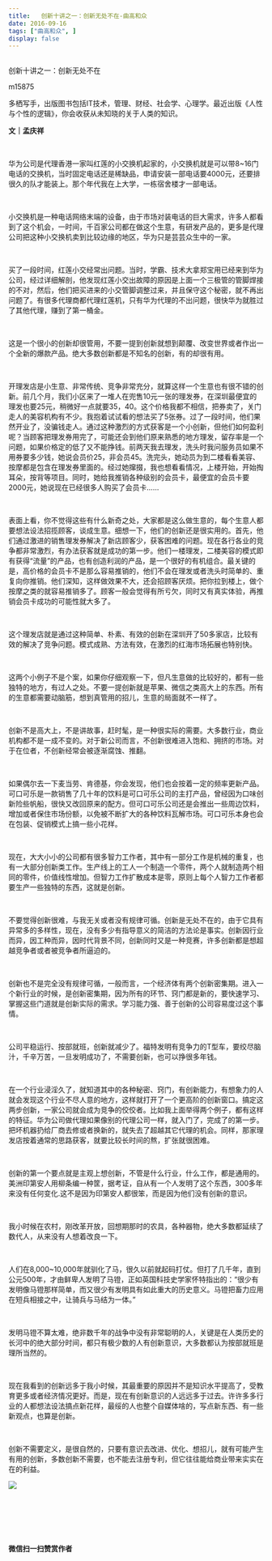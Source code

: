 ```yaml
---
title:   创新十讲之一：创新无处不在-曲高和众
date: 2016-09-16
tags: ["曲高和众", ]
display: false
---
```



## 



创新十讲之一：创新无处不在




m15875




多栖写手，出版图书包括IT技术，管理、财经、社会学、心理学。最近出版《人性与个性的逻辑》，你会收获从未知晓的关于人类的知识。


**文｜孟庆祥**

&nbsp;

华为公司是代理香港一家叫红莲的小交换机起家的，小交换机就是可以带8~16门电话的交换机，当时固定电话还是稀缺品，申请安装一部电话要4000元，还要排很久的队才能装上。那个年代我在上大学，一栋宿舍楼才一部电话。

&nbsp;

小交换机是一种电话网络末端的设备，由于市场对装电话的巨大需求，许多人都看到了这个机会，一时间，千百家公司都在做这个生意，有研发产品的，更多是代理公司把这种小交换机卖到比较边缘的地区，华为只是芸芸众生中的一家。

&nbsp;

买了一段时间，红莲小交经常出问题。当时，学霸、技术大拿郑宝用已经来到华为公司，经过详细解剖，他发现红莲小交出故障的原因是上面一个三极管的管脚焊接的不对，然后，他们把买进来的小交管脚调整过来，并且保守这个秘密，就不再出问题了。有很多代理商都代理红莲机，只有华为代理的不出问题，很快华为就胜过了其他代理，赚到了第一桶金。

&nbsp;

这是一个很小的创新却很管用，不要一提到创新就想到颠覆、改变世界或者作出一个全新的爆款产品。绝大多数创新都是不知名的创新，有的却很有用。

&nbsp;

开理发店是小生意、非常传统、竞争非常充分，就算这样一个生意也有很不错的创新。前几个月，我们小区来了一堆人在兜售10元一张的理发券，在深圳最便宜的理发也要25元，稍微好一点就要35，40。这个价格我都不相信，把券卖了，关门走人的美容机构有不少。我抱着试试看的想法买了5张券。过了一段时间，他们果然开业了，没骗钱走人。通过这种激烈的方式获客是一个小创新，但他们如何盈利呢？当顾客把理发券用完了，可能还会到他们原来熟悉的地方理发，留存率是一个问题，如果价格定的低了又不能挣钱。前两天我去理发，洗头时我问服务员如果不用券要多少钱，她说会员价25，非会员45。洗完头，她动员为到二楼看看美容、按摩都是包含在理发券里面的。经过她撺掇，我也想看看情况，上楼开始，开始掏耳朵，按背等项目。同时，她给我推销各种级别的会员卡，最便宜的会员卡要2000元，她说现在已经很多人购买了会员卡……

&nbsp;

表面上看，你不觉得这些有什么新奇之处，大家都是这么做生意的，每个生意人都要想法设法招揽顾客，谈成生意。细想一下，他们的创新还是很实用的。首先，他们通过激进的销售理发券解决了新店顾客少，获客困难的问题。现在各行各业的竞争都非常激烈，有办法获客就是成功的第一步。他们一楼理发，二楼美容的模式即有获得“流量”的产品，也有创造利润的产品，是一个很好的有机组合。最关键的是，高价格的会员卡不是那么容易推销的，他们不会在理发或者洗头时简单的、重复向你推销。他们深知，这样做效果不大，还会招顾客厌烦。把你拉到楼上，做个按摩之类的就容易推销多了。顾客一般会觉得有所亏欠，同时又有真实体验，再推销会员卡成功的可能性就大多了。

&nbsp;

这个理发店就是通过这种简单、朴素、有效的创新在深圳开了50多家店，比较有效的解决了竞争问题。模式成熟、方法有效，在激烈的红海市场拓展也特别快。

&nbsp;

这两个小例子不是个案，如果你仔细观察一下，但凡生意做的比较好的，都有一些独特的地方，有过人之处。不要一提创新就是苹果、微信之类高大上的东西。所有的生意都需要动脑筋，想到真管用的招儿，生意的局面就不一样了。

&nbsp;

创新不是高大上，不是讲故事，赶时髦，是一种很实际的需要。大多数行业，商业机构都不是一成不变的。对于新公司而言，不创新很难进入饱和、拥挤的市场。对于在位者，不创新经常会被逐渐腐蚀、推翻。

&nbsp;

如果偶尔去一下麦当劳、肯德基，你会发现，他们也会按着一定的频率更新产品。可口可乐是一款销售了几十年的饮料是可口可乐公司的主打产品，曾经因为口味创新险些帆船，很快又改回原来的配方。但可口可乐公司还是会推出一些周边饮料，增加或者保住市场份额，以免被不断扩大的各种饮料瓦解市场。可口可乐本身也会在包装、促销模式上搞一些小花样。

&nbsp;

现在，大大小小的公司都有很多智力工作者，其中有一部分工作是机械的重复，也有一大部分创新类工作。生产线上的工人一个制造一个零件，两个人就制造两个相同的零件，价值线性增加。但智力工作扩散成本是零，原则上每个人智力工作者都要生产一些独特的东西，这就是创新。

&nbsp;

不要觉得创新很难，与我无关或者没有规律可循。创新是无处不在的，由于它具有异常多的多样性，现在，没有多少有指导意义的简洁的方法论是事实。创新因行业而异，因工种而异，因时代背景不同，创新同时又是一种竞赛，许多创新都是想超越竞争者或者被竞争者所逼迫的。

&nbsp;

创新也不是完全没有规律可循，一般而言，一个经济体有两个创新密集期。进入一个新行业的时候，是创新密集期，因为所有的环节、窍门都是新的，要快速学习、掌握这些门道就是创新实际的需求。学习能力强、善于创新的公司容易度过这个事情。

&nbsp;

公司平稳运行、按部就班，创新就减少了。福特发明有竞争力的T型车，要绞尽脑汁，千辛万苦，一旦发明成功了，不需要创新，也可以挣很多年钱。

&nbsp;

在一个行业浸淫久了，就知道其中的各种秘密、窍门，有创新能力，有想象力的人就会发现这个行业不尽人意的地方，这样就打开了一个更高阶的创新窗口。搞定这两步创新，一家公司就会成为竞争的佼佼者。比如我上面举得两个例子，都有这样的特征。华为公司做代理如果像别的代理公司一样，就入门了，完成了的第一步。把坏机器扔给厂商去修或者换新的，就失去了超越其它代理的机会。同样，那家理发店按着通常的思路获客，就要比较长时间的熬，扩张就很困难。

&nbsp;

创新的第一个要点就是主观上想创新，不管是什么行业，什么工作，都是通用的。美洲印第安人用柳条编一种筐，据考证，自从有一个人发明了这个东西，300多年来没有任何变化.这不是因为印第安人都很笨，而是因为他们没有创新的意识。

&nbsp;

我小时候在农村，刚改革开放，回想期那时的农具，各种器物，绝大多数都延续了数代人，从来没有人想着改良一下。

&nbsp;

人们在8,000~10,000年就驯化了马，很久以前就起码打仗。但打了几千年，直到公元500年，才由鲜卑人发明了马镫，正如<a target="_blank" ss_c="ssc.citiao.link">英国</a>科技<a target="_blank">史学家</a><a target="_blank" ss_c="ssc.citiao.link">怀特</a>指出的：“很少有发明像马镫那样简单，而又很少有发明具有如此重大的历史意义。马镫把畜力应用在短兵相接之中，让骑兵与马结为一体。”

&nbsp;

发明马镫不算太难，绝非数千年的战争中没有非常聪明的人，关键是在人类历史的长河中的绝大部分时间，都只有极少数的人有创新意识，大多数都认为按部就班是理所当然的。

&nbsp;

现在我看到的创新远多于我小时候，其最重要的原因并不是知识水平提高了，受教育更多或者经济情况更好。而是，现在有创新意识的人远远多于过去。许许多多行业的人都想法设法搞点新花样，最绥的人也整个自媒体啥的，写点新东西、有一些新观点，也算是创新。

&nbsp;

创新不需要定义，是很自然的，只要有意识去改进、优化、想招儿，就有可能产生有用的创新，多数创新不需要，也不能去注册专利，但它往往能给商业带来实实在在的利益。





**<font face="宋体"><img data-s="300,640" data-type="jpeg" src="http://mmbiz.qpic.cn/mmbiz/fxGMiaL5Zj1gAtMBdoRAfrkfBNF0WEAG9elY136EMERA8zleoqyibsc68mLpoiagDqkzcRhEo0psRuCqoQbcWg52w/0?wx_fmt=jpeg" data-ratio="1" data-w="430"/></font>**

&nbsp;

&nbsp;

&nbsp;




**微信扫一扫赞赏作者**